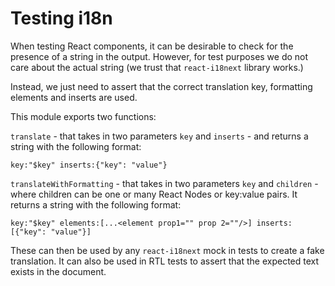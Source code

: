 # Testing i18n

When testing React components, it can be desirable to check for the presence of a string in the output. However, for test purposes we do not care about the actual string (we trust that `react-i18next` library works.)

Instead, we just need to assert that the correct translation key, formatting elements and inserts are used.

This module exports two functions:

`translate` - that takes in two parameters `key` and `inserts` - and returns a string with the following format:

```
key:"$key" inserts:{"key": "value"}
```

`translateWithFormatting` - that takes in two parameters `key` and `children` - where children can be one or many React Nodes or key:value pairs. It returns a string with the following format:

```
key:"$key" elements:[...<element prop1="" prop 2=""/>] inserts:[{"key": "value"}]
```

These can then be used by any `react-i18next` mock in tests to create a fake translation. It can also be used in RTL tests to assert that the expected text exists in the document.
